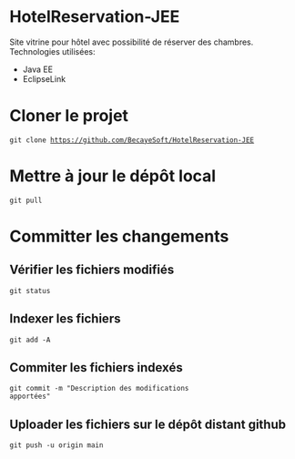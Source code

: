 # HotelReservation-JEE
Site vitrine pour hôtel avec possibilité de réserver des chambres.<br/>
Technologies utilisées:
 * Java EE
 * EclipseLink


# Cloner le projet
<code>git clone https://github.com/BecayeSoft/HotelReservation-JEE</code>

# Mettre à jour le dépôt local
<code>git pull</code>

# Committer les changements
## Vérifier les fichiers modifiés
<code>git status</code>

## Indexer les fichiers
<code>git add -A</code>

## Commiter les fichiers indexés
<code>git commit -m "Description des modifications apportées"</code>

## Uploader les fichiers sur le dépôt distant github
<code>git push -u origin main</code>
